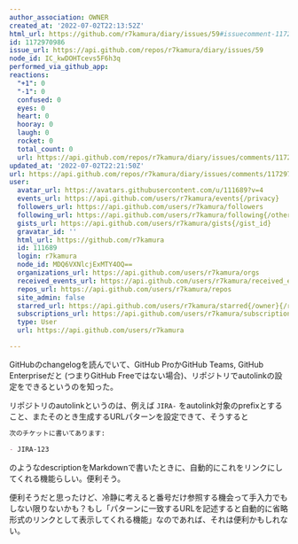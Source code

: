 ```yaml
---
author_association: OWNER
created_at: '2022-07-02T22:13:52Z'
html_url: https://github.com/r7kamura/diary/issues/59#issuecomment-1172970986
id: 1172970986
issue_url: https://api.github.com/repos/r7kamura/diary/issues/59
node_id: IC_kwDOHTcevs5F6h3q
performed_via_github_app: 
reactions:
  "+1": 0
  "-1": 0
  confused: 0
  eyes: 0
  heart: 0
  hooray: 0
  laugh: 0
  rocket: 0
  total_count: 0
  url: https://api.github.com/repos/r7kamura/diary/issues/comments/1172970986/reactions
updated_at: '2022-07-02T22:21:50Z'
url: https://api.github.com/repos/r7kamura/diary/issues/comments/1172970986
user:
  avatar_url: https://avatars.githubusercontent.com/u/111689?v=4
  events_url: https://api.github.com/users/r7kamura/events{/privacy}
  followers_url: https://api.github.com/users/r7kamura/followers
  following_url: https://api.github.com/users/r7kamura/following{/other_user}
  gists_url: https://api.github.com/users/r7kamura/gists{/gist_id}
  gravatar_id: ''
  html_url: https://github.com/r7kamura
  id: 111689
  login: r7kamura
  node_id: MDQ6VXNlcjExMTY4OQ==
  organizations_url: https://api.github.com/users/r7kamura/orgs
  received_events_url: https://api.github.com/users/r7kamura/received_events
  repos_url: https://api.github.com/users/r7kamura/repos
  site_admin: false
  starred_url: https://api.github.com/users/r7kamura/starred{/owner}{/repo}
  subscriptions_url: https://api.github.com/users/r7kamura/subscriptions
  type: User
  url: https://api.github.com/users/r7kamura

---
```

GitHubのchangelogを読んでいて、GitHub ProかGitHub Teams, GitHub Enterpriseだと (つまりGitHub Freeではない場合)、リポジトリでautolinkの設定をできるというのを知った。

リポジトリのautolinkというのは、例えば `JIRA-`  をautolink対象のprefixとすること、またそのとき生成するURLパターンを設定できて、そうすると

```markdown
次のチケットに書いてあります:

- JIRA-123
```

のようなdescriptionをMarkdownで書いたときに、自動的にこれをリンクにしてくれる機能らしい。便利そう。

便利そうだと思ったけど、冷静に考えると番号だけ参照する機会って手入力でもしない限りないかも？もし「パターンに一致するURLを記述すると自動的に省略形式のリンクとして表示してくれる機能」なのであれば、それは便利かもしれない。